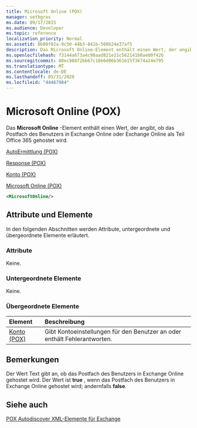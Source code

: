 ```yaml
---
title: Microsoft Online (POX)
manager: sethgros
ms.date: 09/17/2015
ms.audience: Developer
ms.topic: reference
localization_priority: Normal
ms.assetid: 0b88f02a-9c50-44b3-841b-560b24e37af5
description: Das Microsoft Online-Element enthält einen Wert, der angibt, ob das Postfach des Benutzers in Exchange Online oder Exchange Online als Teil Office 365 gehostet wird.
ms.openlocfilehash: f3144a673a4c98aad821e21c562141b0ae00f426
ms.sourcegitcommit: 88ec988f2bb67c1866d06b361615f3674a24e795
ms.translationtype: MT
ms.contentlocale: de-DE
ms.lasthandoff: 05/31/2020
ms.locfileid: "44467984"
---
```

# <a name="microsoftonline-pox"></a>Microsoft Online (POX)

Das **Microsoft Online** -Element enthält einen Wert, der angibt, ob das Postfach des Benutzers in Exchange Online oder Exchange Online als Teil Office 365 gehostet wird. 
  
[AutoErmittlung (POX)](autodiscover-pox.md)
  
[Response (POX)](response-pox.md)
  
[Konto (POX)](account-pox.md)
  
[Microsoft Online (POX)](microsoftonline-pox.md)
  
```XML
<MicrosoftOnline/>
```

## <a name="attributes-and-elements"></a>Attribute und Elemente

In den folgenden Abschnitten werden Attribute, untergeordnete und übergeordnete Elemente erläutert.
  
### <a name="attributes"></a>Attribute

Keine.
  
### <a name="child-elements"></a>Untergeordnete Elemente

Keine.
  
### <a name="parent-elements"></a>Übergeordnete Elemente

|**Element**|**Beschreibung**|
|:-----|:-----|
|[Konto (POX)](account-pox.md) <br/> |Gibt Kontoeinstellungen für den Benutzer an oder enthält Fehlerantworten.  <br/> |
   
## <a name="remarks"></a>Bemerkungen

Der Wert Text gibt an, ob das Postfach des Benutzers in Exchange Online gehostet wird. Der Wert ist **true** , wenn das Postfach des Benutzers in Exchange Online gehostet wird; andernfalls **false**.
  
## <a name="see-also"></a>Siehe auch



[POX Autodiscover XML-Elemente für Exchange](pox-autodiscover-xml-elements-for-exchange.md)

